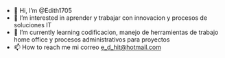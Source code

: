 - 👋 Hi, I’m @Edith1705
- 👀 I’m interested in  aprender  y trabajar con innovacion y procesos de  soluciones IT
- 🌱 I’m currently learning  codificacion, manejo de herramientas de trabajo home office y procesos administrativos para proyectos
- 📫 How to reach me mi correo e_d_hit@hotmail.com

<!---
Edith1705/Edith1705 is a ✨ special ✨ repository because its `README.md` (this file) appears on your GitHub profile.
You can click the Preview link to take a look at your changes.
--->
